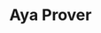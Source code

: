 ---
layout: home

title: Aya Prover
titleTemplate: A proof assistant designed for formalizing math and type-directed programming

hero:
  name: Aya Prover
  # text: Proof assistant
  tagline: A univalent proof assistant designed for formalizing math and type-directed programming.
  # image:
  #   src: /logo.svg
  #   alt: Aya Prover

  actions:
    - theme: brand
      text: Get Started
      link: /guide/
    - theme: alt
      text: View on GitHub
      link: https://github.com/aya-prover
# Could add features description here
# features:
#   - title: Aya Prover
#     details: Type system 
---